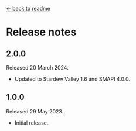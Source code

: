 [← back to readme](README.md)

# Release notes

## 2.0.0
Released 20 March 2024.

* Updated to Stardew Valley 1.6 and SMAPI 4.0.0.

## 1.0.0
Released 29 May 2023.

* Initial release.